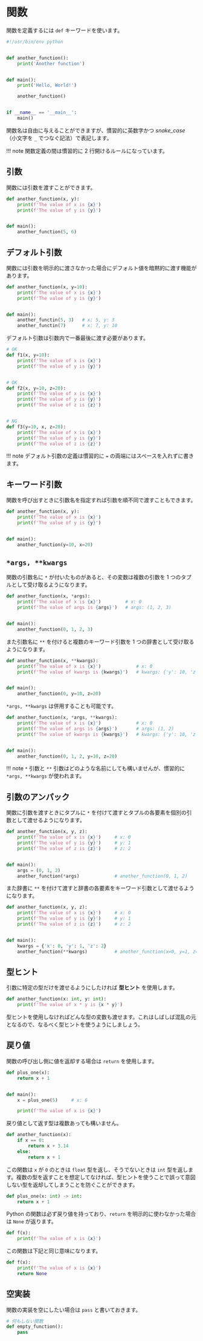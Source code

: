 # 関数

関数を定義するには `def` キーワードを使います。

```python
#!/usr/bin/env python


def another_function():
    print('Another function')


def main():
    print('Hello, World!')

    another_function()


if __name__ == '__main__':
    main()
```

関数名は自由に与えることができますが、慣習的に英数字かつ *snake_case* （小文字を `_` でつなぐ記法）で表記します。

!!! note
    関数定義の間は慣習的に 2 行開けるルールになっています。

## 引数

関数には引数を渡すことができます。

```python
def another_function(x, y):
    print(f'The value of x is {x}')
    print(f'The value of y is {y}')


def main():
    another_function(5, 6)
```

## デフォルト引数

関数には引数を明示的に渡さなかった場合にデフォルト値を暗黙的に渡す機能があります。

```python
def another_function(x, y=10):
    print(f'The value of x is {x}')
    print(f'The value of y is {y}')


def main():
    another_functin(5, 3)   # x: 5, y: 3
    another_functin(7)      # x: 7, y: 10
```

デフォルト引数は引数内で一番最後に渡す必要があります。

```python
# OK
def f1(x, y=10):
    print(f'The value of x is {x}')
    print(f'The value of y is {y}')


# OK
def f2(x, y=10, z=20):
    print(f'The value of x is {x}')
    print(f'The value of y is {y}')
    print(f'The value of z is {z}')


# NG
def f3(y=10, x, z=20):
    print(f'The value of x is {x}')
    print(f'The value of y is {y}')
    print(f'The value of z is {z}')
```

!!! note
    デフォルト引数の定義は慣習的に `=` の両端にはスペースを入れずに書きます。

## キーワード引数

関数を呼び出すときに引数名を指定すれば引数を順不同で渡すこともできます。

```python hl_lines="7"
def another_function(x, y):
    print(f'The value of x is {x}')
    print(f'The value of y is {y}')


def main():
    another_function(y=10, x=20)
```

## `*args, **kwargs`

関数の引数名に `*` が付いたものがあると、その変数は複数の引数を 1 つのタプルとして受け取るようになります。

```python
def another_function(x, *args):
    print(f'The value of x is {x}')         # x: 0
    print(f'The value of args is {args}')   # args: (1, 2, 3)


def main():
    another_function(0, 1, 2, 3)
```

また引数名に `**` を付けると複数のキーワード引数を 1 つの辞書として受け取るようになります。

```python
def another_function(x, **kwargs):
    print(f'The value of x is {x}')             # x: 0
    print(f'The value of kwargs is {kwargs}')   # kwargs: {'y': 10, 'z': 20}


def main():
    another_function(0, y=10, z=20)
```

`*args, **kwargs` は併用することも可能です。

```python
def another_function(x, *args, **kwargs):
    print(f'The value of x is {x}')             # x: 0
    print(f'The value of args is {args}')       # args: (1, 2)
    print(f'The value of kwargs is {kwargs}')   # kwargs: {'y': 10, 'z': 20}


def main():
    another_function(0, 1, 2, y=10, z=20)
```

!!! note
    `*` 引数と `**` 引数はどのような名前にしても構いませんが、慣習的に `*args, **kwargs` が使われます。

## 引数のアンパック

関数に引数を渡すときにタプルに `*` を付けて渡すとタプルの各要素を個別の引数として渡せるようになります。

```python
def another_function(x, y, z):
    print(f'The value of x is {x}')     # x: 0
    print(f'The value of y is {y}')     # y: 1
    print(f'The value of z is {z}')     # z: 2


def main():
    args = (0, 1, 2)
    another_function(*args)             # another_function(0, 1, 2)
```

また辞書に `**` を付けて渡すと辞書の各要素をキーワード引数として渡せるようになります。

```python
def another_function(x, y, z):
    print(f'The value of x is {x}')     # x: 0
    print(f'The value of y is {y}')     # y: 1
    print(f'The value of z is {z}')     # z: 2


def main():
    kwargs = {'x': 0, 'y': 1, 'z': 2}
    another_function(**kwargs)          # another_function(x=0, y=1, z=2)
```

## 型ヒント

引数に特定の型だけを渡せるようにしたければ **型ヒント** を使用します。

```python
def another_function(x: int, y: int):
    print(f'The value of x * y is {x * y}')
```

型ヒントを使用しなければどんな型の変数も渡せます。これはしばしば混乱の元となるので、なるべく型ヒントを使うようにしましょう。

## 戻り値

関数の呼び出し側に値を返却する場合は `return` を使用します。

```python
def plus_one(x):
    return x + 1


def main():
    x = plus_one(5)     # x: 6

    print(f'The value of x is {x}')
```

戻り値として返す型は複数あっても構いません。

```python
def another_function(x):
    if x == 0:
        return x + 3.14
    else:
        return x + 1
```

この関数は `x` が `0` のときは `float` 型を返し、そうでないときは `int` 型を返します。複数の型を返すことを想定してなければ、型ヒントを使うことで誤って意図しない型を返却してしまうことを防ぐことができます。

```python
def plus_one(x: int) -> int:
    return x + 1
```

Python の関数は必ず戻り値を持っており、`return` を明示的に使わなかった場合は `None` が返ります。

```python
def f(x):
    print(f'The value of x is {x}')
```

この関数は下記と同じ意味になります。

```python
def f(x):
    print(f'The value of x is {x}')
    return None
```

## 空実装

関数の実装を空にしたい場合は `pass` と書いておきます。

```python
# 何もしない関数
def empty_function():
    pass
```
